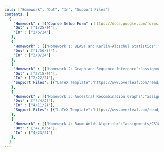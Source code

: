 ```yaml
---
cols: ["Homework", "Out", "In", "Support Files"]
contents: [
  {
    "Homework" : [{"Course Setup Form" : https://docs.google.com/forms/d/e/1FAIpQLSdNq0VUYtp_iUx0PCZnOv3zB5rTDhSkQWWxwBBlwZ2NLyPyBA/viewform}],
    "Out" : ["1/25/24"],
    "In" : ["2/6/24"]
   },
   {
    "Homework" : [{"Homework 1: BLAST and Karlin-Altschul Statistics":"/assignments/CS1820_HW1.pdf"}],
    "Out" : ["1/30/24"],
    "In" : ["2/8/24"]
   },
   {
    "Homework" : [{"Homework 2: Graph and Sequence Inference":"assignments/CS1820_HW2.pdf"}],
    "Out" : ["2/15/24"],
    "In" : ["2/22/24"],
    "Support Files": [{"LaTeX Template":"https://www.overleaf.com/read/ddjqcqpfvgfr#87e3c7"}]
   },
   {
    "Homework" : [{"Homework 3: Ancestral Recombination Graphs":"assignments/CS1820_HW3.pdf"}],
    "Out" : ["4/4/24"],
    "In" : ["4/11/24"],
    "Support Files": [{"LaTeX Template":"https://www.overleaf.com/read/ddjqcqpfvgfr#87e3c7"}]
   },
   {
    "Homework" : [{"Homework 4: Baum-Welch Algorithm":"assignments/CS1820_HW4.pdf"}],
    "Out" : ["4/16/24"],
    "In" : ["4/23/24"]
   },
  ]
---
```

<!-- link format (include braces) {"Homework 1: Alignment": "https://google.com"} -->
